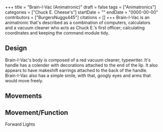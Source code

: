 +++
title = "Brain-I-Vac (Animatronic)"
draft = false
tags = ["Animatronics"]
categories = ["Chuck E. Cheese's"]
startDate = ""
endDate = "0000-00-00"
contributors = ["BurgersNuggs445"]
citations = []
+++
Brain-I-Vac is an animatronic that's described as a combination of computers, calculators and a vacuum cleaner who acts as Chuck E.'s first officer; calculating coordinates and keeping the command module tidy.

## Design

Brain-I-Vac's body is composed of a red vacuum cleaner, typewriter. It's handle has a colender with decorations attached to the end of the lip. It also appears to have makeshift earrings attached to the back of the handle. Brain-I-Vac also has a simple smile, with that, googly eyes and arms that would move freely.

## Movements

  Movement/Function
  -------------------
  Forward
  Lights
